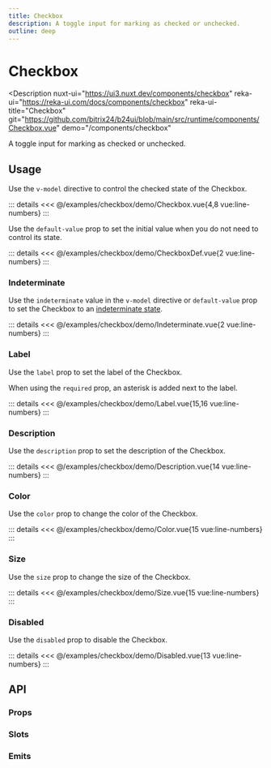 ```yaml
---
title: Checkbox
description: A toggle input for marking as checked or unchecked.
outline: deep
---
```

<script setup>
import CheckboxExample from '/examples/checkbox/Checkbox.vue';
import CheckboxDefExample from '/examples/checkbox/CheckboxDef.vue';
import IndeterminateExample from '/examples/checkbox/Indeterminate.vue';
import LabelExample from '/examples/checkbox/Label.vue';
import DescriptionExample from '/examples/checkbox/Description.vue';
import ColorExample from '/examples/checkbox/Color.vue';
import SizeExample from '/examples/checkbox/Size.vue';
import DisabledExample from '/examples/checkbox/Disabled.vue';
</script>
# Checkbox

<Description
  nuxt-ui="https://ui3.nuxt.dev/components/checkbox"
  reka-ui="https://reka-ui.com/docs/components/checkbox"
  reka-ui-title="Checkbox"
  git="https://github.com/bitrix24/b24ui/blob/main/src/runtime/components/Checkbox.vue"
  demo="/components/checkbox"
>
  A toggle input for marking as checked or unchecked.
</Description>

## Usage

Use the `v-model` directive to control the checked state of the Checkbox.

<div class="lg:min-h-[160px]">
  <ClientOnly>
    <CheckboxExample />
  </ClientOnly>
</div>

::: details
<<< @/examples/checkbox/demo/Checkbox.vue{4,8 vue:line-numbers}
:::

Use the `default-value` prop to set the initial value when you do not need to control its state.

<div class="lg:min-h-[160px]">
  <ClientOnly>
    <CheckboxDefExample />
  </ClientOnly>
</div>

::: details
<<< @/examples/checkbox/demo/CheckboxDef.vue{2 vue:line-numbers}
:::

### Indeterminate

Use the `indeterminate` value in the `v-model` directive or `default-value` prop to set the Checkbox to an [indeterminate state](https://developer.mozilla.org/en-US/docs/Web/HTML/Element/input/checkbox#indeterminate_state_checkboxes).

<div class="lg:min-h-[160px]">
  <ClientOnly>
    <IndeterminateExample />
  </ClientOnly>
</div>

::: details
<<< @/examples/checkbox/demo/Indeterminate.vue{2 vue:line-numbers}
:::

### Label

Use the `label` prop to set the label of the Checkbox.

When using the `required` prop, an asterisk is added next to the label.

<div class="lg:min-h-[275px]">
  <ClientOnly>
    <LabelExample />
  </ClientOnly>
</div>

::: details
<<< @/examples/checkbox/demo/Label.vue{15,16 vue:line-numbers}
:::

### Description

Use the `description` prop to set the description of the Checkbox.

<div class="lg:min-h-[275px]">
  <ClientOnly>
    <DescriptionExample />
  </ClientOnly>
</div>

::: details
<<< @/examples/checkbox/demo/Description.vue{14 vue:line-numbers}
:::

### Color

Use the `color` prop to change the color of the Checkbox.

<div class="lg:min-h-[275px]">
  <ClientOnly>
    <ColorExample />
  </ClientOnly>
</div>

::: details
<<< @/examples/checkbox/demo/Color.vue{15 vue:line-numbers}
:::

### Size

Use the `size` prop to change the size of the Checkbox.

<div class="lg:min-h-[275px]">
  <ClientOnly>
    <SizeExample />
  </ClientOnly>
</div>

::: details
<<< @/examples/checkbox/demo/Size.vue{15 vue:line-numbers}
:::

### Disabled

Use the `disabled` prop to disable the Checkbox.

<div class="lg:min-h-[275px]">
  <ClientOnly>
    <DisabledExample />
  </ClientOnly>
</div>

::: details
<<< @/examples/checkbox/demo/Disabled.vue{13 vue:line-numbers}
:::

## API

### Props

<ComponentProps component="Checkbox" />

### Slots

<ComponentSlots component="Checkbox" />

### Emits

<ComponentEmits component="Checkbox" />
